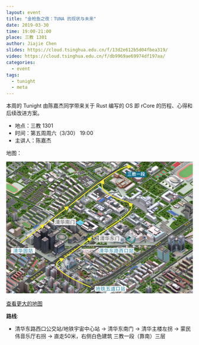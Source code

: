 ```yaml
---
layout: event
title: "金枪鱼之夜：TUNA 的现状与未来"
date: 2019-03-30
time: 19:00-21:00
place: 三教 1301
author: Jiajie Chen
slides: https://cloud.tsinghua.edu.cn/f/13d2e612b5d04fbea319/
video: https://cloud.tsinghua.edu.cn/f/db9969ae69974df197aa/
categories:
  - event
tags:
  - tunight
  - meta
---
```


本周的 Tunight 由陈嘉杰同学带来关于 Rust 编写的 OS 即 rCore 的历程、心得和后续改进方案。

* 地点：三教 1301
* 时间：第五周周六（3/30） 19:00
* 主讲人：陈嘉杰

地图：

![](/assets/img/events/map_t3_sec1.jpg)

<a class="hidden-xs" href="https://www.openstreetmap.org/#map=17/40.00120/116.32246">查看更大的地图</a>

**路线**:

 - 清华东路西口公交站/地铁宇宙中心站 -> 清华东南门 -> 清华主楼左拐 ->  蒙民伟音乐厅右拐 -> 直走50米，右侧白色建筑 三教一段（靠南）三层
